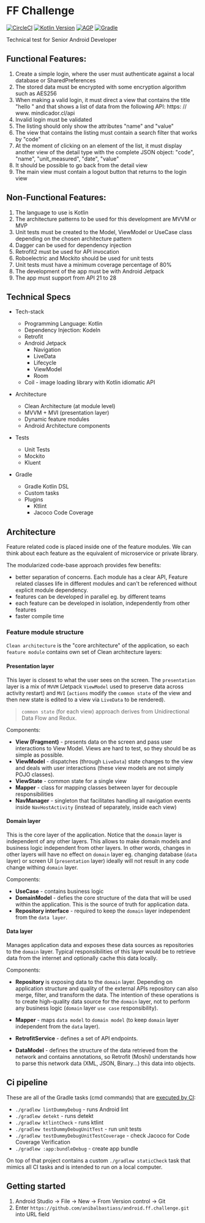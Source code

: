 # FF Challenge
[![CircleCI](https://circleci.com/gh/anibalbastiass/android.ff.challenge.svg?style=shield)](https://circleci.com/gh/anibalbastiass/android.ff.challenge)
[![Kotlin Version](https://img.shields.io/badge/Kotlin-1.3.72-blue.svg)](https://kotlinlang.org)
[![AGP](https://img.shields.io/badge/AndroidStudio-4.0.0-blue?style=flat)](https://developer.android.com/studio/releases/gradle-plugin)
[![Gradle](https://img.shields.io/badge/Gradle-5.6.4-blue?style=flat)](https://gradle.org)

Technical test for Senior Android Developer

## Functional Features:
1) Create a simple login, where the user must authenticate against a local database or SharedPreferences
2) The stored data must be encrypted with some encryption algorithm such as AES256
3) When making a valid login, it must direct a view that contains the title "hello <username>" and that shows a list of data from the following API: https: // www. mindicador.cl/api
4) Invalid login must be validated
5) The listing should only show the attributes "name" and "value"
6) The view that contains the listing must contain a search filter that works by "code"
7) At the moment of clicking on an element of the list, it must display another view of the detail type with the complete JSON object: "code", "name", "unit_measured", "date", "value"
8) It should be possible to go back from the detail view
9) The main view must contain a logout button that returns to the login view

## Non-Functional Features:

1) The language to use is Kotlin
2) The architecture patterns to be used for this development are MVVM or MVP
3) Unit tests must be created to the Model, ViewModel or UseCase class depending on the chosen architecture pattern
4) Dagger can be used for dependency injection
5) Retrofit2 must be used for API invocation
6) Roboelectric and Mockito should be used for unit tests
7) Unit tests must have a minimum coverage percentage of 80%
8) The development of the app must be with Android Jetpack
9) The app must support from API 21 to 28

## Technical Specs

* Tech-stack
    * Programming Language: Kotlin
    * Dependency Injection: KodeIn
    * Retrofit
    * Android Jetpack
        * Navigation
        * LiveData
        * Lifecycle
        * ViewModel
        * Room
    *  Coil - image loading library with Kotlin idiomatic API
 
* Architecture
    * Clean Architecture (at module level)
    * MVVM + MVI (presentation layer)
    * Dynamic feature modules
    * Android Architecture components
* Tests
    * Unit Tests
    * Mockito
    * Kluent
* Gradle
    * Gradle Kotlin DSL
    * Custom tasks
    * Plugins 
        * Ktlint
        * Jacoco Code Coverage
        
## Architecture

Feature related code is placed inside one of the feature modules.
We can think about each feature as the equivalent of microservice or private library.

The modularized code-base approach provides few benefits:
- better separation of concerns. Each module has a clear API, Feature related classes life in different modules and can't be referenced without explicit module dependency.
- features can be developed in parallel eg. by different teams
- each feature can be developed in isolation, independently from other features
- faster compile time 

### Feature module structure

`Clean architecture` is the "core architecture" of the application, so each `feature module` contains own set of Clean architecture layers:

#### Presentation layer

This layer is closest to what the user sees on the screen. The `presentation` layer is a mix of `MVVM` (Jetpack `ViewModel` used to preserve data across activity restart) and
`MVI` (`actions` modify the `common state` of the view and then new state is edited to a view via `LiveData` to be rendered).

> `common state` (for each view) approach derives from
> Unidirectional Data Flow and Redux.

Components:
- **View (Fragment)** - presents data on the screen and pass user interactions to View Model. Views are hard to test, so they should be as simple as possible.
- **ViewModel** - dispatches (through `LiveData`) state changes to the view and deals with user interactions (these view models are not simply POJO classes).
- **ViewState** - common state for a single view
- **Mapper** - class for mapping classes between layer for decouple responsibilities
- **NavManager** - singleton that facilitates handling all navigation events inside `NavHostActivity` (instead of separately, inside each view)

#### Domain layer

This is the core layer of the application. Notice that the `domain` layer is independent of any other layers. This allows to make domain models and business logic independent from other layers.
In other words, changes in other layers will have no effect on `domain` layer eg. changing database (`data` layer) or screen UI (`presentation` layer) ideally will not result in any code change withing `domain` layer.

Components:
- **UseCase** - contains business logic
- **DomainModel** - defies the core structure of the data that will be used within the application. This is the source of truth for application data.
- **Repository interface** - required to keep the `domain` layer independent from the `data layer`.

#### Data layer

Manages application data and exposes these data sources as repositories to the `domain` layer. Typical responsibilities of this layer would be to retrieve data from the internet and optionally cache this data locally.

Components:
- **Repository** is exposing data to the `domain` layer. Depending on application structure and quality of the external APIs repository can also merge, filter, and transform the data. The intention of
these operations is to create high-quality data source for the `domain` layer, not to perform any business logic (`domain` layer `use case` responsibility).

- **Mapper** - maps `data model` to `domain model` (to keep `domain` layer independent from the `data` layer).
- **RetrofitService** - defines a set of API endpoints.
- **DataModel** - defines the structure of the data retrieved from the network and contains annotations, so Retrofit (Moshi) understands how to parse this network data (XML, JSON, Binary...) this data into objects.

## Ci pipeline

These are all of the Gradle tasks (cmd commands) that are [executed by CI](/.circleci/circle.yml):
* `./gradlew lintDummyDebug` - runs Android lint
* `./gradlew detekt` - runs detekt
* `./gradlew ktlintCheck` - runs ktlint
* `./gradlew testDummyDebugUnitTest` - run unit tests
* `./gradlew testDummyDebugUnitTestCoverage` - check Jacoco for Code Coverage Verification
* `./gradlew :app:bundleDebug` - create app bundle

On top of that project contains a custom `./gradlew staticCheck` task that mimics all CI tasks and is intended to run on
a local computer.

## Getting started

1. Android Studio -> File -> New -> From Version control -> Git
2. Enter `https://github.com/anibalbastiass/android.ff.challenge.git` into URL field